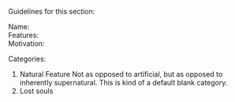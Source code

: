 Guidelines for this section:

Name:\
Features:\
Motivation:

Categories:

1.  Natural Feature
    Not as opposed to artificial, but as opposed to inherently supernatural. This is kind of a default blank category.
2.  Lost souls
